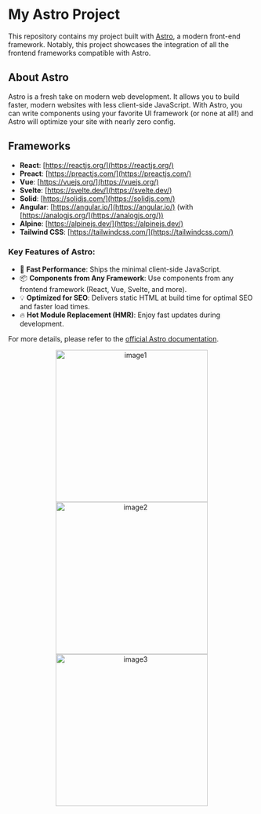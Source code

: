 # My Astro Project

This repository contains my project built with [Astro](https://astro.build/), a modern front-end framework. Notably, this project showcases the integration of all the frontend frameworks compatible with Astro.


## About Astro

Astro is a fresh take on modern web development. It allows you to build faster, modern websites with less client-side JavaScript. With Astro, you can write components using your favorite UI framework (or none at all!) and Astro will optimize your site with nearly zero config.

## Frameworks

- **React**: [https://reactjs.org/](https://reactjs.org/)
- **Preact**: [https://preactjs.com/](https://preactjs.com/)
- **Vue**: [https://vuejs.org/](https://vuejs.org/)
- **Svelte**: [https://svelte.dev/](https://svelte.dev/)
- **Solid**: [https://solidjs.com/](https://solidjs.com/)
- **Angular**: [https://angular.io/](https://angular.io/) (with [https://analogjs.org/](https://analogjs.org/))
- **Alpine**: [https://alpinejs.dev/](https://alpinejs.dev/)
- **Tailwind CSS**: [https://tailwindcss.com/](https://tailwindcss.com/)

### Key Features of Astro:

- 🚀 **Fast Performance**: Ships the minimal client-side JavaScript.
- 📦 **Components from Any Framework**: Use components from any frontend framework (React, Vue, Svelte, and more).
- 💡 **Optimized for SEO**: Delivers static HTML at build time for optimal SEO and faster load times.
- 🔥 **Hot Module Replacement (HMR)**: Enjoy fast updates during development.

For more details, please refer to the [official Astro documentation](https://docs.astro.build/).
<p align="center">
  <img src="https://github.com/VLtim43/Astro-FrontEnd-Frameworks-Showcase/assets/69370181/06f65bf1-7598-4e54-a866-207a3aa2bbe2" alt="image1" height="310px" />
  <img src="https://github.com/VLtim43/Astro-FrontEnd-Frameworks-Showcase/assets/69370181/ac560c6d-cb4b-464a-9c1a-9a48fdd26dfc" alt="image2" height="310px" />
  <img src="https://github.com/VLtim43/Astro-FrontEnd-Frameworks-Showcase/assets/69370181/f90359d4-14c9-4de5-be5c-fbc27d69d583" alt="image3" height="310px" />
</p>





